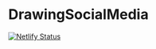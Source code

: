# DrawingSocialMedia
[![Netlify Status](https://api.netlify.com/api/v1/badges/ce44a4af-0fca-43d8-97d8-b6044354ea55/deploy-status)](https://app.netlify.com/sites/pictosnap/deploys)
